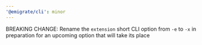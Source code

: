 ```yaml
---
'@emigrate/cli': minor
---
```


BREAKING CHANGE: Rename the `extension` short CLI option from `-e` to `-x` in preparation for an upcoming option that will take its place
